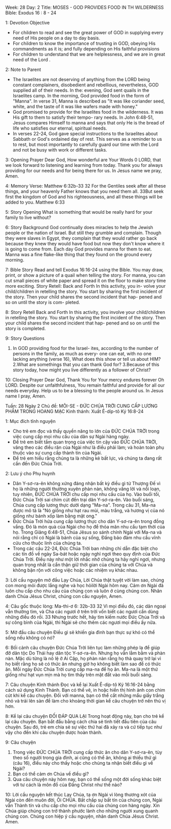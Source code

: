 Week: 28
Day: 2
Title: MOSES -  GOD PROVIDES FOOD IN TH WILDERNESS
Bible: Exodus 16 : 8 - 24

1: Devotion Objective
- For children to read and see the great power of GOD in supplying every need of His people on a day to day basis.
- For children to know the importance of trusting in GOD, obeying His commandments as it is; and fully depending on His faithful provisions
- For children to understand that we are helplessness, and we are in great need of the Lord .

2: Note to Parent
- The Israelites are not deserving of anything from the LORD being constant complainers, disobedient and rebellious, nevertheless, GOD supplied all of their needs. In the: evening, God sent quails in the Israelites camp. In the morning, God provided food in the form of "Manna". In verse 31, Manna is described as "It was like coriander seed, white, and the taste of it was like wafers made with honey."
- God promised to provide for the Israelites food in the wilderness. It was His gift to them to satisfy their tempo- rary needs. In John 6:48-51, Jesus compares Himself to manna and says that only He is the bread of life who satisfies our eternal, spiritual needs.
- In verses 22-24, God gave special instructions to the Israelites about Sabbath or God's ordained day of rest. This serves as a reminder to us to rest, but most importantly to carefully guard our time with the Lord and not be busy with work or different tasks.

3: Opening Prayer
Dear God, How wonderful are Your Words 0 LORD, that we look forward to listening and learning from today. Thank you for always providing for our needs and for being there for us. In Jesus name we pray, Amen.

4: Memory Verse:
Matthew 6:32b-33 32 For the Gentiles seek after all these things, and your heavenly Father knows that you need them all. 33But seek first the kingdom of God and his righteousness, and all these things will be added to you. Matthew 6:33

5: Story Opening
What is something that would be really hard for your family to live without?

6: Story Background
God continually does miracles to help the Jewish people or the nation of Israel. But still they grumble and complain. Though they were slaves in Egypt, they complain that they would rather go back because they knew they would have food but now they don't know where it is going to come from. Each day God provides manna for them to eat. Manna was a fine flake-like thing that they found on the ground every morning.

7: Bible Story
 Read and tell Exodus 16:16-24 using the Bible. You may draw, print, or show a picture of a quail when telling the story. For manna, you can cut small pieces of white paper and spread it on the floor to make story time more exciting. Story Retell: Back and Forth In this activity, you in- volve your child/children in retelling the story. You start by sharing the first incident of the story. Then your child shares the second incident that hap- pened and so on until the story is com- pleted.

8: Story Retell
Back and Forth
In this activity, you involve your child/children in retelling the story. You start by sharing the first incident of the story. Then your child shares the second incident that hap- pened and so on until the story is completed.

9: Story Questions
1. In GOD providing food for the Israel- ites, according to the number of persons in the family, as much as every- one can eat, with no one lacking anything (verse 16), What does this show or tell us about HIM?
2.What are somethings that you can thank God for?
3.Because of this story today, how might you live differently as a follower of Christ?

10: Closing Prayer
Dear God, Thank You for Your mercy endures forever Oh LORD. Despite our unfaithfulness, You remain faithful and provide for all our needs everyday. Help us to be a blessing to the people around us. In Jesus name I pray, Amen.


Tuần: 28
Ngày 2
Chủ đề: MÔI-SE - ĐỨC CHÚA TRỜI CUNG CẤP LƯƠNG PHẨM TRONG HOANG MẠC
Kinh thánh: Xuất Ê-díp-tô Ký 16:8-24

1: Mục đích tĩnh nguyện
- Cho trẻ em đọc và thấy quyền năng to lớn của ĐỨC CHÚA TRỜI trong việc cung cấp mọi nhu cầu của dân sự Ngài hàng ngày.
- Để trẻ em biết tầm quan trọng của việc tin cậy vào ĐỨC CHÚA TRỜI, vâng theo các điều răn của Ngài như là điều phải làm; và hoàn toàn phụ thuộc vào sự cung cấp thành tín của Ngài.
- Để trẻ em hiểu rằng chúng ta là những kẻ bất lực, và chúng ta đang rất cần đến Đức Chúa Trời.

2: Lưu ý cho Phụ huynh
- Dân Y-sơ-ra-ên không xứng đáng nhận bất kỳ điều gì từ Thượng Đế vì họ là những người thường xuyên phàn nàn, không vâng lời và nổi loạn, tuy nhiên, ĐỨC CHÚA TRỜI chu cấp mọi nhu cầu của họ. Vào buổi tối, Đức Chúa Trời sai chim cút đến trại dân Y-sơ-ra-ên. Vào buổi sáng, Chúa cung cấp lương thực dưới dạng "Ma-na". Trong câu 31, Ma-na được mô tả là "Nó giống như hạt rau mùi, màu trắng, và hương vị của nó giống như bánh xốp làm bằng mật ong."
- Đức Chúa Trời hứa cung cấp lương thực cho dân Y-sơ-ra-ên trong đồng vắng. Đó là món quà của Ngài cho họ để thỏa mãn nhu cầu tạm thời của họ. Trong Giăng 6:48-51, Chúa Jêsus so sánh chính Ngài với Ma-na và nói rằng chỉ có Ngài là bánh của sự sống, Đấng bảo đảm nhu cầu vĩnh cửu cho thuộc linh của chúng ta.
- Trong các câu 22-24, Đức Chúa Trời ban những chỉ dẫn đặc biệt cho các tín đồ về ngày Sa-bát hoặc ngày nghỉ ngơi theo quy định của Đức Chúa Trời. Điều này như một lời nhắc nhở chúng ta hãy nghỉ ngơi, nhưng quan trọng nhất là cẩn thận giữ thời gian của chúng ta với Chúa và không bận rộn với công việc hoặc các nhiệm vụ khác nhau.

3: Lời cầu nguyện mở đầu
Lạy Chúa, Lời Chúa thật tuyệt vời làm sao, chúng con mong mỏi được lắng nghe và học hỏilời Ngài hôm nay. Cảm ơn Ngài đã luôn chu cấp cho nhu cầu của chúng con và luôn ở cùng chúng con. Nhân danh Chúa Jêsus Christ, chúng con cầu nguyện, Amen.

4: Câu gốc thuộc lòng:
 Ma-thi-ơ 6: 32b-33
32 Vì mọi điều đó, các dân ngoại vẫn thường tìm, và Cha các ngươi ở trên trời vốn biết các ngươi cần dùng những điều đó rồi. 33 Nhưng trước hết, hãy tìm kiếm nước Đức Chúa Trời và sự công bình của Ngài, thì Ngài sẽ cho thêm các ngươi mọi điều ấy nữa.

5: Mở đầu câu chuyện
Điều gì sẽ khiến gia đình bạn thực sự khó có thể sống nếu không có nó?

6: Bối cảnh câu chuyện
Đức Chúa Trời liên tục làm những phép lạ để giúp đỡ dân tộc Do Thái hay dân tộc Y-sơ-ra-ên. Nhưng họ vẫn lằm bằm và phàn nàn. Mặc dù từng là nô lệ ở Ai Cập, họ phàn nàn rằng họ thà quay trở lại vì họ biết rằng họ sẽ có thức ăn nhưng giờ họ không biết làm sao để có thức ăn. Mỗi ngày Đức Chúa Trời cung cấp ma-na để họ ăn. Ma-na là một thứ giống như hạt vụn mịn mà họ tìm thấy trên mặt đất vào mỗi buổi sáng.

7: Câu chuyện Kinh thánh
 Đọc và kể lại Xuất Ê-díp-tô Ký 16:16-24 bằng cách sử dụng Kinh Thánh. Bạn có thể vẽ, in hoặc hiển thị hình ảnh con chim cút khi kể câu chuyện. Đối với manna, bạn có thể cắt những mẩu giấy trắng nhỏ và trải lên sàn để làm cho khoảng thời gian kể câu chuyện trở nên thú vị hơn.

8: Kể lại câu chuyện
ĐỐI ĐÁP QUA LẠI
Trong hoạt động này, bạn cho trẻ kể lại câu chuyện. Bạn bắt đầu bằng cách chia sẻ tình tiết đầu tiên của câu chuyện. Sau đó, trẻ em chia sẻ sự việc thứ hai đã xảy ra và cứ tiếp tục như vậy cho đến khi câu chuyện được hoàn thành.

9: Câu chuyện
1. Trong việc ĐỨC CHÚA TRỜI cung cấp thức ăn cho dân Y-sơ-ra-ên, tùy theo số người trong gia đình, ai cũng có thể ăn, không ai thiếu thứ gì (câu 16), điều này cho thấy hoặc cho chúng ta nhận biết điều gì về Ngài?
2. Bạn có thể cảm ơn Chúa về điều gì?
3. Qua câu chuyện này hôm nay, bạn có thể sống một đời sống khác biệt với tư cách là môn đồ của Đấng Christ như thế nào?

10: Lời cầu nguyện kết thúc
Lạy Chúa, tạ ơn Ngài vì lòng thương xót của Ngài còn đến muôn đời, Ôi CHÚA. Bất chấp sự bất tín của chúng con, Ngài vẫn Thành tín và chu cấp cho mọi nhu cầu của chúng con hàng ngày. Xin Chúa giúp chúng con trở thành phước lành cho những người xung quanh chúng con. Chúng con hiệp ý cầu nguyện, nhân danh Chúa Jêsus Christ.  Amen.